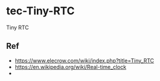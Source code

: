 # tec-Tiny-RTC
Tiny RTC 


## Ref
- https://www.elecrow.com/wiki/index.php?title=Tiny_RTC
- https://en.wikipedia.org/wiki/Real-time_clock
- 
